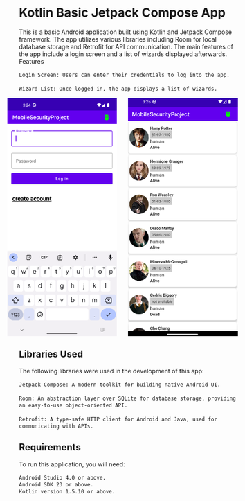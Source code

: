# Kotlin Basic Jetpack Compose App

This is a basic Android application built using Kotlin and Jetpack Compose framework. The app utilizes various libraries including Room for local database storage and Retrofit for API communication. The main features of the app include a login screen and a list of wizards displayed afterwards.
Features

    Login Screen: Users can enter their credentials to log into the app.

    Wizard List: Once logged in, the app displays a list of wizards.

<div style="display: flex; justify-content: center; align-items: center;">
    <img src="app/readme-files/loginscreen.png" alt="Login Screen" width="300" height="550" style="margin-right: 5%">
    <img src="app/readme-files/mainscreen.png" alt="Main Screen" width="300" height="550" style="margin-right: 5%">
</div>


## Libraries Used



The following libraries were used in the development of this app:

    Jetpack Compose: A modern toolkit for building native Android UI.

    Room: An abstraction layer over SQLite for database storage, providing an easy-to-use object-oriented API.

    Retrofit: A type-safe HTTP client for Android and Java, used for communicating with APIs.

## Requirements

To run this application, you will need:

    Android Studio 4.0 or above.
    Android SDK 23 or above.
    Kotlin version 1.5.10 or above.